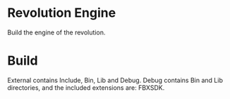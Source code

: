 # Revolution Engine
Build the engine of the revolution.

# Build
External contains Include, Bin, Lib and Debug. Debug contains Bin and Lib directories, and the included extensions are: FBXSDK.
